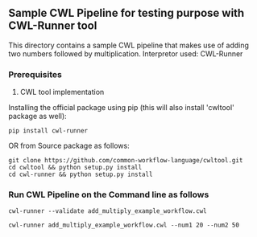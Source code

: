 ## Sample CWL Pipeline for testing purpose with CWL-Runner tool

This directory contains a sample CWL pipeline that makes use of adding two numbers followed by multiplication. Interpretor used: CWL-Runner

### Prerequisites

1. CWL tool implementation

Installing the official package using pip (this will also install 'cwltool' package as well):
```
pip install cwl-runner
```
OR from Source package as follows:
```
git clone https://github.com/common-workflow-language/cwltool.git
cd cwltool && python setup.py install
cd cwl-runner && python setup.py install
```

### Run CWL Pipeline on the Command line as follows
```
cwl-runner --validate add_multiply_example_workflow.cwl
```

```
cwl-runner add_multiply_example_workflow.cwl --num1 20 --num2 50
```
